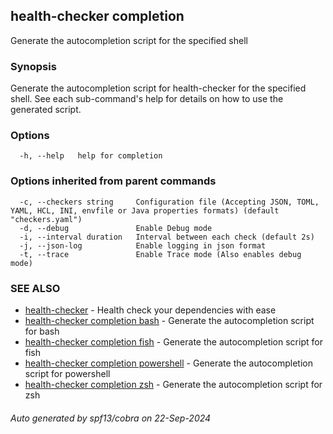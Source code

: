 ## health-checker completion

Generate the autocompletion script for the specified shell

### Synopsis

Generate the autocompletion script for health-checker for the specified shell.
See each sub-command's help for details on how to use the generated script.


### Options

```
  -h, --help   help for completion
```

### Options inherited from parent commands

```
  -c, --checkers string     Configuration file (Accepting JSON, TOML, YAML, HCL, INI, envfile or Java properties formats) (default "checkers.yaml")
  -d, --debug               Enable Debug mode
  -i, --interval duration   Interval between each check (default 2s)
  -j, --json-log            Enable logging in json format
  -t, --trace               Enable Trace mode (Also enables debug mode)
```

### SEE ALSO

* [health-checker](health-checker.md)	 - Health check your dependencies with ease
* [health-checker completion bash](health-checker_completion_bash.md)	 - Generate the autocompletion script for bash
* [health-checker completion fish](health-checker_completion_fish.md)	 - Generate the autocompletion script for fish
* [health-checker completion powershell](health-checker_completion_powershell.md)	 - Generate the autocompletion script for powershell
* [health-checker completion zsh](health-checker_completion_zsh.md)	 - Generate the autocompletion script for zsh

###### Auto generated by spf13/cobra on 22-Sep-2024
